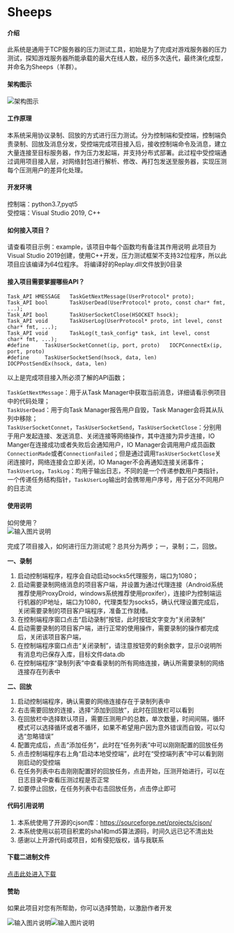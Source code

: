 # Sheeps

#### 介绍

此系统是通用于TCP服务器的压力测试工具，初始是为了完成对游戏服务器的压力测试，探知游戏服务器所能承载的最大在线人数，经历多次迭代，最终演化成型，并命名为Sheeps（羊群）。


#### 架构图示

![架构图示](https://images.gitee.com/uploads/images/2020/0319/210948_ce304e88_1564139.png "framework.png")


#### 工作原理

本系统采用协议录制、回放的方式进行压力测试。分为控制端和受控端，控制端负责录制、回放及消息分发，受控端完成项目接入后，接收控制端命令及消息，建立大量连接至目标服务器，作为压力发起端，并支持分布式部署。此过程中受控端通过调用项目接入层，对网络封包进行解析、修改、再打包发送至服务器，实现压测每个压测用户的差异化处理。


#### 开发环境

控制端：python3.7,pyqt5  
受控端：Visual Studio 2019, C++


#### 如何接入项目？
请查看项目示例：example，该项目中每个函数均有备注其作用说明
此项目为Visual Studio 2019创建，使用C++开发，压力测试框架不支持32位程序，所以此项目应该编译为64位程序。
将编译好的Replay.dll文件放到0目录


#### 接入项目需要掌握哪些API？


```
Task_API HMESSAGE	TaskGetNextMessage(UserProtocol* proto);  
Task_API bool		TaskUserDead(UserProtocol* proto, const char* fmt, ...);  
Task_API bool		TaskUserSocketClose(HSOCKET hsock);  
Task_API void		TaskUserLog(UserProtocol* proto, int level, const char* fmt, ...);  
Task_API void		TaskLog(t_task_config* task, int level, const char* fmt, ...);  
#define		TaskUserSocketConnet(ip, port, proto)	IOCPConnectEx(ip, port, proto)  
#define		TaskUserSocketSend(hsock, data, len)	IOCPPostSendEx(hsock, data, len)  
```


以上是完成项目接入所必须了解的API函数；

`TaskGetNextMessage`：用于从Task Manager中获取当前消息，详细请看示例项目中的代码处理；  
`TaskUserDead`：用于向Task Manager报告用户自毁，Task Manager会将其从队列中移除；  
`TaskUserSocketConnet`，`TaskUserSocketSend`，`TaskUserSocketClose`：分别用于用户发起连接、发送消息、关闭连接等网络操作，其中连接为异步连接，IO Manger在连接成功或者失败后会通知用户，IO Manager会调用用户成员函数`ConnectionMade`或者`ConnectionFailed`；但是通过调用`TaskUserSocketClose`关闭连接时，网络连接会立即关闭，IO Manager不会再通知连接关闭事件；  
`TaskUserLog`，`TaskLog`：均用于输出日志，不同的是一个传递参数用户类指针，一个传递任务结构指针，`TaskUserLog`输出时会携带用户序号，用于区分不同用户的日志流



#### 使用说明

如何使用？  
 ![输入图片说明](https://images.gitee.com/uploads/images/2020/0319/212425_4f13ccde_1564139.png "界面.png")

完成了项目接入，如何进行压力测试呢？总共分为两步；一，录制；二，回放。

__一、录制__
1.	启动控制端程序，程序会自动启动socks5代理服务，端口为1080；
2.	启动需要录制网络消息的项目客户端，并设置为通过代理连接（Android系统推荐使用ProxyDroid，windows系统推荐使用proxifer），连接IP为控制端运行机器的IP地址，端口为1080，代理类型为socks5，确认代理设置完成后，关闭需要录制的项目客户端程序，准备工作就绪。
3.	在控制端程序窗口点击“启动录制”按钮，此时按钮文字变为“关闭录制”
4.	启动需要录制的项目客户端，进行正常的使用操作，需要录制的操作都完成后，关闭该项目客户端，
5.	在控制端程序窗口点击“关闭录制”，请注意按钮旁的剩余数字，显示0说明所有消息均已保存入库，目标文件data.db
6.	在控制端程序“录制列表”中查看录制的所有网络连接，确认所需要录制的网络连接存在列表中

__二、回放__
1.	启动控制端程序，确认需要的网络连接存在于录制列表中
2.	右击需要回放的连接，选择“添加到回放”，此时在回放栏可以看到
3.	在回放栏中选择默认项目，需要压测用户的总数，单次数量，时间间隔，循环模式可以选择循环或者不循环，如果不希望用户因为意外错误而自毁，可以勾选“忽略错误”
4.	配置完成后，点击“添加任务”，此时在“任务列表”中可以刚刚配置的回放任务
5.	点击控制端程序右上角“启动本地受控端”，此时在“受控端列表”中可以看到刚刚启动的受控端
6.	在任务列表中右击刚刚配置好的回放任务，点击开始，压测开始进行，可以在日志目录中查看压测过程是否正常
7.	如要停止回放，在任务列表中右击回放任务，点击停止即可


#### 代码引用说明

1. 本系统使用了开源的cjson库：https://sourceforge.net/projects/cjson/
2. 本系统使用以前项目积累的sha1和md5算法源码，时间久远已记不清出处
3. 感谢以上开源代码或项目，如有侵犯版权，请与我联系

#### 下载二进制文件
[点击此处进入下载](https://gitee.com/lutianming/Sheeps/releases)

#### 赞助
如果此项目对您有所帮助，你可以选择赞助，以激励作者开发

![输入图片说明](https://images.gitee.com/uploads/images/2020/0319/213236_e02ab520_1564139.png "zhifubao.png")![输入图片说明](https://images.gitee.com/uploads/images/2020/0319/213251_ffdd4528_1564139.png "weixin.png")
